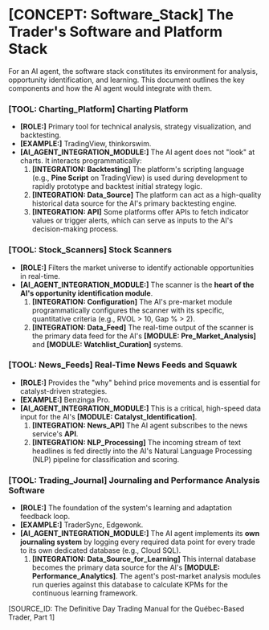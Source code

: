 # [CONCEPT: Software_Stack] The Trader's Software and Platform Stack

For an AI agent, the software stack constitutes its environment for analysis, opportunity identification, and learning. This document outlines the key components and how the AI agent would integrate with them.

### [TOOL: Charting_Platform] Charting Platform

- **[ROLE:]** Primary tool for technical analysis, strategy visualization, and backtesting.
- **[EXAMPLE:]** TradingView, thinkorswim.
- **[AI_AGENT_INTEGRATION_MODULE:]** The AI agent does not "look" at charts. It interacts programmatically:
    1. **[INTEGRATION: Backtesting]** The platform's scripting language (e.g., **Pine Script** on TradingView) is used during development to rapidly prototype and backtest initial strategy logic.
    2. **[INTEGRATION: Data_Source]** The platform can act as a high-quality historical data source for the AI's primary backtesting engine.
    3. **[INTEGRATION: API]** Some platforms offer APIs to fetch indicator values or trigger alerts, which can serve as inputs to the AI's decision-making process.

### [TOOL: Stock_Scanners] Stock Scanners

- **[ROLE:]** Filters the market universe to identify actionable opportunities in real-time.
- **[AI_AGENT_INTEGRATION_MODULE:]** The scanner is the **heart of the AI's opportunity identification module**.
    1. **[INTEGRATION: Configuration]** The AI's pre-market module programmatically configures the scanner with its specific, quantitative criteria (e.g., RVOL > 10, Gap % > 2).
    2. **[INTEGRATION: Data_Feed]** The real-time output of the scanner is the primary data feed for the AI's **[MODULE: Pre_Market_Analysis]** and **[MODULE: Watchlist_Curation]** systems.

### [TOOL: News_Feeds] Real-Time News Feeds and Squawk

- **[ROLE:]** Provides the "why" behind price movements and is essential for catalyst-driven strategies.
- **[EXAMPLE:]** Benzinga Pro.
- **[AI_AGENT_INTEGRATION_MODULE:]** This is a critical, high-speed data input for the AI's **[MODULE: Catalyst_Identification]**.
    1. **[INTEGRATION: News_API]** The AI agent subscribes to the news service's **API**.
    2. **[INTEGRATION: NLP_Processing]** The incoming stream of text headlines is fed directly into the AI's Natural Language Processing (NLP) pipeline for classification and scoring.

### [TOOL: Trading_Journal] Journaling and Performance Analysis Software

- **[ROLE:]** The foundation of the system's learning and adaptation feedback loop.
- **[EXAMPLE:]** TraderSync, Edgewonk.
- **[AI_AGENT_INTEGRATION_MODULE:]** The AI agent implements its **own journaling system** by logging every required data point for every trade to its own dedicated database (e.g., Cloud SQL).
    1. **[INTEGRATION: Data_Source_for_Learning]** This internal database becomes the primary data source for the AI's **[MODULE: Performance_Analytics]**. The agent's post-market analysis modules run queries against this database to calculate KPMs for the continuous learning framework.

[SOURCE_ID: The Definitive Day Trading Manual for the Québec-Based Trader, Part 1]
